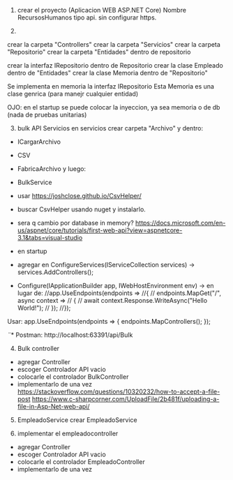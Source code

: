 ﻿1. crear el proyecto (Aplicacion WEB ASP.NET Core)
Nombre RecursosHumanos
tipo api.
sin configurar https.

2.
crear la carpeta "Controllers"
crear la carpeta "Servicios"
crear la carpeta "Repositorio"
crear la carpeta "Entidades" dentro de repositorio

crear la interfaz IRepositorio dentro de Repositorio
crear la clase Empleado dentro de "Entidades"
crear la clase Memoria dentro de "Repositorio"

Se implementa en memoria la interfaz IRepositorio
Esta Memoria es una clase genrica (para manejr cualquier entidad)

OJO: en el startup se puede colocar la inyeccion, ya sea memoria o de db
(nada de pruebas unitarias)


3. bulk API Servicios
en servicios crear carpeta "Archivo"
y dentro:
- ICargarArchivo
- CSV
- FabricaArchivo
y luego:
- BulkService

- usar https://joshclose.github.io/CsvHelper/
- buscar CsvHelper usando nuget y instalarlo.

- sera q cambio por database in memory?
https://docs.microsoft.com/en-us/aspnet/core/tutorials/first-web-api?view=aspnetcore-3.1&tabs=visual-studio

- en startup
* agregar en ConfigureServices(IServiceCollection services)
  -> services.AddControllers();

* Configure(IApplicationBuilder app, IWebHostEnvironment env)
  -> en lugar de:
  //app.UseEndpoints(endpoints =>
            //{
            //    endpoints.MapGet("/", async context =>
            //    {
            //        await context.Response.WriteAsync("Hello World!");
            //    });
            //});

Usar:
  app.UseEndpoints(endpoints =>
            {
                endpoints.MapControllers();
            });

            
*¨** Postman:
http://localhost:63391/api/Bulk


4. Bulk controller
- agregar Controller
- escoger Controlador API vacio
- colocarle el controlador BulkController
- implementarlo de una vez
https://stackoverflow.com/questions/10320232/how-to-accept-a-file-post
https://www.c-sharpcorner.com/UploadFile/2b481f/uploading-a-file-in-Asp-Net-web-api/


5. EmpleadoService
crear EmpleadoService

6. implementar el empleadocontroller
- agregar Controller
- escoger Controlador API vacio
- colocarle el controlador EmpleadoController
- implementarlo de una vez
